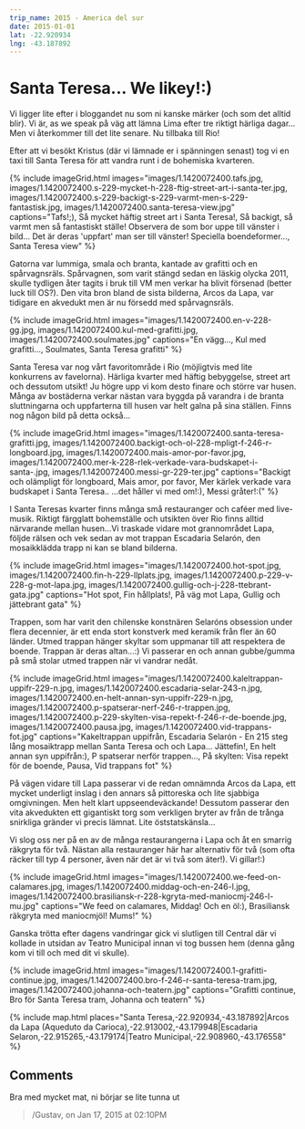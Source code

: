 ```yaml
---
trip_name: 2015 - America del sur
date: 2015-01-01
lat: -22.920934
lng: -43.187892
---
```


# Santa Teresa... We likey!:)

Vi ligger lite efter i bloggandet nu som ni kanske märker (och som det alltid blir). Vi är, as we speak på väg att lämna Lima efter tre riktigt härliga dagar... Men vi återkommer till det lite senare. Nu tillbaka till Rio!

Efter att vi besökt Kristus (där vi lämnade er i spänningen senast) tog vi en taxi till Santa Teresa för att vandra runt i de bohemiska kvarteren.

{% include imageGrid.html
  images="images/1.1420072400.tafs.jpg, images/1.1420072400.s-229-mycket-h-228-ftig-street-art-i-santa-ter.jpg, images/1.1420072400.s-229-backigt-s-229-varmt-men-s-229-fantastisk.jpg, images/1.1420072400.santa-teresa-view.jpg"
  captions="Tafs!;), Så mycket häftig street art i Santa Teresa!, Så backigt, så varmt men så fantastiskt ställe! Observera de som bor uppe till vänster i bild... Det är deras 'uppfart' man ser till vänster! Speciella boendeformer..., Santa Teresa view"
%}

Gatorna var lummiga, smala och branta, kantade av grafitti och en spårvagnsräls. Spårvagnen, som varit stängd sedan en läskig olycka 2011, skulle tydligen åter tagits i bruk till VM men verkar ha blivit försenad (better luck till OS?). Den vita bron bland de sista bilderna, Arcos da Lapa, var tidigare en akvedukt men är nu försedd med spårvagnsräls.

{% include imageGrid.html
  images="images/1.1420072400.en-v-228-gg.jpg, images/1.1420072400.kul-med-grafitti.jpg, images/1.1420072400.soulmates.jpg"
  captions="En vägg..., Kul med grafitti..., Soulmates, Santa Teresa grafitti"
%}

Santa Teresa var nog vårt favoritområde i Rio (möjligtvis med lite konkurrens av favelorna). Härliga kvarter med häftig bebyggelse, street art och dessutom utsikt! Ju högre upp vi kom desto finare och större var husen. Många av bostäderna verkar nästan vara byggda på varandra i de branta sluttningarna och uppfarterna till husen var helt galna på sina ställen. Finns nog någon bild på detta också...

{% include imageGrid.html
  images="images/1.1420072400.santa-teresa-grafitti.jpg, images/1.1420072400.backigt-och-ol-228-mpligt-f-246-r-longboard.jpg, images/1.1420072400.mais-amor-por-favor.jpg, images/1.1420072400.mer-k-228-rlek-verkade-vara-budskapet-i-santa-.jpg, images/1.1420072400.messi-gr-229-ter.jpg"
  captions="Backigt och olämpligt för longboard, Mais amor, por favor, Mer kärlek verkade vara budskapet i Santa Teresa.. ...det håller vi med om!:), Messi gråter!:("
%}

I Santa Teresas kvarter finns många små restauranger och caféer med live-musik. Riktigt färgglatt bohemställe och utsikten över Rio finns alltid närvarande mellan husen...Vi traskade vidare mot grannområdet Lapa, följde rälsen och vek sedan av mot trappan Escadaria Selarón, den mosaikklädda trapp ni kan se bland bilderna.

{% include imageGrid.html
  images="images/1.1420072400.hot-spot.jpg, images/1.1420072400.fin-h-229-llplats.jpg, images/1.1420072400.p-229-v-228-g-mot-lapa.jpg, images/1.1420072400.gullig-och-j-228-ttebrant-gata.jpg"
  captions="Hot spot, Fin hållplats!, På väg mot Lapa, Gullig och jättebrant gata"
%}

Trappen, som har varit den chilenske konstnären Selaróns obsession under flera decennier, är ett enda stort konstverk med keramik från fler än 60 länder. Utmed trappan hänger skyltar som uppmanar till att respektera de boende. Trappan är deras altan...:) Vi passerar en och annan gubbe/gumma på små stolar utmed trappen när vi vandrar nedåt.

{% include imageGrid.html
  images="images/1.1420072400.kaleltrappan-uppifr-229-n.jpg, images/1.1420072400.escadaria-selar-243-n.jpg, images/1.1420072400.en-helt-annan-syn-uppifr-229-n.jpg, images/1.1420072400.p-spatserar-nerf-246-r-trappen.jpg, images/1.1420072400.p-229-skylten-visa-repekt-f-246-r-de-boende.jpg, images/1.1420072400.pausa.jpg, images/1.1420072400.vid-trappans-fot.jpg"
  captions="Kakeltrappan uppifrån, Escadaria Selarón - En 215 steg lång mosaiktrapp mellan Santa Teresa och och Lapa... Jättefin!, En helt annan syn uppifrån:), P spatserar nerför trappen..., På skylten: Visa repekt för de boende, Pausa, Vid trappans fot"
%}

På vägen vidare till Lapa passerar vi de redan omnämnda Arcos da Lapa, ett mycket underligt inslag i den annars så pittoreska och lite sjabbiga omgivningen. Men helt klart uppseendeväckande! Dessutom passerar den vita akvedukten ett gigantiskt torg som verkligen bryter av från de trånga snirkliga gränder vi precis lämnat. Lite öststatskänsla...

Vi slog oss ner på en av de många restaurangerna i Lapa och åt en smarrig räkgryta för två. Nästan alla restauranger här har alternativ för två (som ofta räcker till typ 4 personer, även när det är vi två som äter!). Vi gillar!:)

{% include imageGrid.html
  images="images/1.1420072400.we-feed-on-calamares.jpg, images/1.1420072400.middag-och-en-246-l.jpg, images/1.1420072400.brasiliansk-r-228-kgryta-med-maniocmj-246-l-mu.jpg"
  captions="We feed on calamares, Middag! Och en öl:), Brasiliansk räkgryta med maniocmjöl! Mums!"
%}

Ganska trötta efter dagens vandringar gick vi slutligen till Central där vi kollade in utsidan av Teatro Municipal innan vi tog bussen hem (denna gång kom vi till och med dit vi skulle).

{% include imageGrid.html
  images="images/1.1420072400.1-grafitti-continue.jpg, images/1.1420072400.bro-f-246-r-santa-teresa-tram.jpg, images/1.1420072400.johanna-och-teatern.jpg"
  captions="Grafitti continue, Bro för Santa Teresa tram, Johanna och teatern"
%}

{% include map.html places="Santa Teresa,-22.920934,-43.187892|Arcos da Lapa (Aqueduto da Carioca),-22.913002,-43.179948|Escadaria Selaron,-22.915265,-43.179174|Teatro Municipal,-22.908960,-43.176558" %}

## Comments

Bra med mycket mat, ni börjar se lite tunna ut
> /Gustav, on Jan 17, 2015 at 02:10PM
